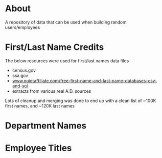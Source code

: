 # About

A repository of data that can be used when building random users/employees

# First/Last Name Credits

The below resources were used for first/last names data files

* census.gov
* ssa.gov
* www.quietaffiliate.com/free-first-name-and-last-name-databases-csv-and-sql
* extracts from various real A.D. sources

Lots of cleanup and merging was done to end up with a clean list of ~100K first names, and ~120K last names

# Department Names


# Employee Titles